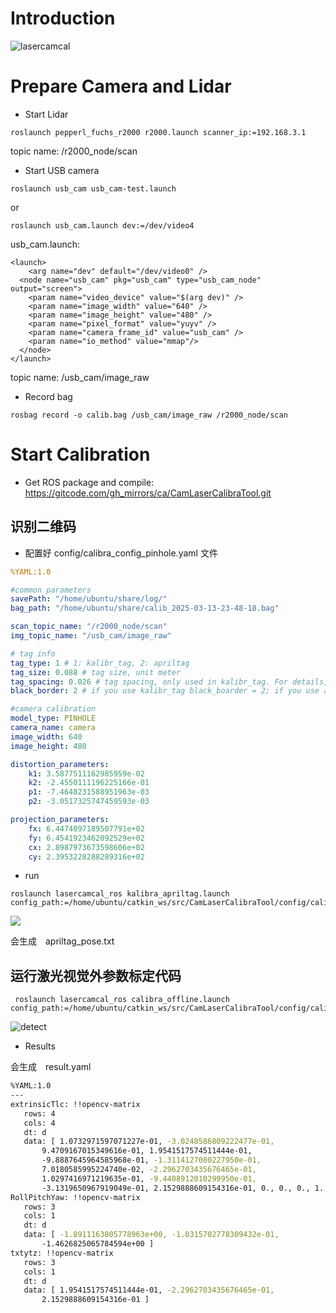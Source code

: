 # 

# Introduction

![lasercamcal](https://gitee.com/yubaoliu/CamLaserCalibraTool/raw/master/doc/lasercamcal.png)

# Prepare Camera and Lidar

- Start Lidar

```shell
roslaunch pepperl_fuchs_r2000 r2000.launch scanner_ip:=192.168.3.1
```

topic name: /r2000_node/scan

- Start USB camera

```shell
roslaunch usb_cam usb_cam-test.launch
```

or

```shell
roslaunch usb_cam.launch dev:=/dev/video4
```

usb_cam.launch:

```shell
<launch>
    <arg name="dev" default="/dev/video0" />
  <node name="usb_cam" pkg="usb_cam" type="usb_cam_node" output="screen">
    <param name="video_device" value="$(arg dev)" />
    <param name="image_width" value="640" />
    <param name="image_height" value="480" />
    <param name="pixel_format" value="yuyv" />
    <param name="camera_frame_id" value="usb_cam" />
    <param name="io_method" value="mmap"/>
  </node>
</launch>
```

topic name: /usb_cam/image_raw

- Record bag

```shell
rosbag record -o calib.bag /usb_cam/image_raw /r2000_node/scan
```

# Start Calibration

- Get ROS package and compile: https://gitcode.com/gh_mirrors/ca/CamLaserCalibraTool.git

## 识别二维码

- 配置好 config/calibra_config_pinhole.yaml 文件

```yaml
%YAML:1.0

#common parameters
savePath: "/home/ubuntu/share/log/"
bag_path: "/home/ubuntu/share/calib_2025-03-13-23-48-18.bag"

scan_topic_name: "/r2000_node/scan"
img_topic_name: "/usb_cam/image_raw"

# tag info
tag_type: 1 # 1: kalibr_tag, 2: apriltag
tag_size: 0.088 # tag size, unit meter
tag_spacing: 0.026 # tag spacing, only used in kalibr_tag. For details, please see kalibr tag description.
black_border: 2 # if you use kalibr_tag black_boarder = 2; if you use apriltag black_boarder = 1

#camera calibration
model_type: PINHOLE
camera_name: camera
image_width: 640
image_height: 480

distortion_parameters:
    k1: 3.5877511162985959e-02
    k2: -2.4550111196225166e-01
    p1: -7.4648231588951963e-03
    p2: -3.0517325747459593e-03

projection_parameters:
    fx: 6.4474097189507791e+02
    fy: 6.4541923462092529e+02
    cx: 2.8987973673598606e+02
    cy: 2.3953228288289316e+02
```

- run

```shell
roslaunch lasercamcal_ros kalibra_apriltag.launch  config_path:=/home/ubuntu/catkin_ws/src/CamLaserCalibraTool/config/calibra_config_pinhole.yaml
```

![](/home/yubao/images/2025-03-14-17-16-46-image.png)

会生成　apriltag_pose.txt

## 运行激光视觉外参数标定代码

```shell
 roslaunch lasercamcal_ros calibra_offline.launch config_path:=/home/ubuntu/catkin_ws/src/CamLaserCalibraTool/config/calibra_config_pinhole.yaml
```

![detect](https://gitee.com/yubaoliu/CamLaserCalibraTool/raw/master/doc/detect.gif)

- Results

会生成　result.yaml

```sh
%YAML:1.0
---
extrinsicTlc: !!opencv-matrix
   rows: 4
   cols: 4
   dt: d
   data: [ 1.0732971597071227e-01, -3.0248586809222477e-01,
       9.4709167015349616e-01, 1.9541517574511444e-01,
       -9.8887645964585968e-01, -1.3114127080227950e-01,
       7.0180585995224740e-02, -2.2962703435676465e-01,
       1.0297416971219635e-01, -9.4408912010299950e-01,
       -3.1319650967919049e-01, 2.1529888609154316e-01, 0., 0., 0., 1. ]
RollPitchYaw: !!opencv-matrix
   rows: 3
   cols: 1
   dt: d
   data: [ -1.8911163805778963e+00, -1.0315702778309432e-01,
       -1.4626825065784594e+00 ]
txtytz: !!opencv-matrix
   rows: 3
   cols: 1
   dt: d
   data: [ 1.9541517574511444e-01, -2.2962703435676465e-01,
       2.1529888609154316e-01 ]
```


